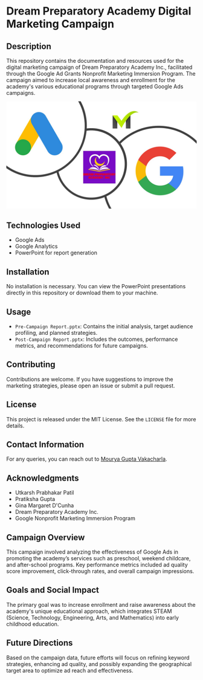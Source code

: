 # Dream Preparatory Academy Digital Marketing Campaign

## Description
This repository contains the documentation and resources used for the digital marketing campaign of Dream Preparatory Academy Inc., facilitated through the Google Ad Grants Nonprofit Marketing Immersion Program. The campaign aimed to increase local awareness and enrollment for the academy's various educational programs through targeted Google Ads campaigns.

![Campaign Overview](DMA_logo.jpg)

## Technologies Used
- Google Ads
- Google Analytics
- PowerPoint for report generation

## Installation
No installation is necessary. You can view the PowerPoint presentations directly in this repository or download them to your machine.

## Usage
- `Pre-Campaign Report.pptx`: Contains the initial analysis, target audience profiling, and planned strategies.
- `Post-Campaign Report.pptx`: Includes the outcomes, performance metrics, and recommendations for future campaigns.

## Contributing
Contributions are welcome. If you have suggestions to improve the marketing strategies, please open an issue or submit a pull request.

## License
This project is released under the MIT License. See the `LICENSE` file for more details.

## Contact Information
For any queries, you can reach out to [Mourya Gupta Vakacharla](mailto:mvakacha@purdue.edu).

## Acknowledgments
- Utkarsh Prabhakar Patil
- Pratiksha Gupta
- Gina Margaret D'Cunha
- Dream Preparatory Academy Inc.
- Google Nonprofit Marketing Immersion Program

## Campaign Overview
This campaign involved analyzing the effectiveness of Google Ads in promoting the academy’s services such as preschool, weekend childcare, and after-school programs. Key performance metrics included ad quality score improvement, click-through rates, and overall campaign impressions.

## Goals and Social Impact
The primary goal was to increase enrollment and raise awareness about the academy's unique educational approach, which integrates STEAM (Science, Technology, Engineering, Arts, and Mathematics) into early childhood education.

## Future Directions
Based on the campaign data, future efforts will focus on refining keyword strategies, enhancing ad quality, and possibly expanding the geographical target area to optimize ad reach and effectiveness.
